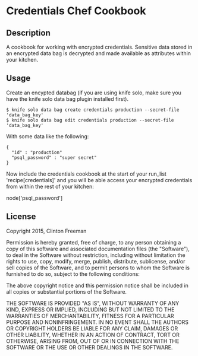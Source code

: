# Credentials Chef Cookbook

## Description

A cookbook for working with encrypted credentials. Sensitive data stored in an encrypted data bag is decrypted and made available as attributes within your kitchen.

## Usage

Create an encypted databag (if you are using knife solo, make sure you have the knife solo data bag plugin installed first).

    $ knife solo data bag create credentials production --secret-file 'data_bag_key'
    $ knife solo data bag edit credentials production --secret-file 'data_bag_key'

With some data like the following:

    {
      "id" : "production"
      "psql_password" : "super secret"
    }

Now include the credentials cookbook at the start of your run\_list 'recipe[credentials]' and you will be able access your encrypted credentials from within the rest of your kitchen:

node['psql_password']

## License

Copyright 2015, Clinton Freeman

Permission is hereby granted, free of charge, to any person obtaining a copy
of this software and associated documentation files (the "Software"), to deal
in the Software without restriction, including without limitation the rights
to use, copy, modify, merge, publish, distribute, sublicense, and/or sell
copies of the Software, and to permit persons to whom the Software is
furnished to do so, subject to the following conditions:

The above copyright notice and this permission notice shall be included in
all copies or substantial portions of the Software.

THE SOFTWARE IS PROVIDED "AS IS", WITHOUT WARRANTY OF ANY KIND, EXPRESS OR
IMPLIED, INCLUDING BUT NOT LIMITED TO THE WARRANTIES OF MERCHANTABILITY,
FITNESS FOR A PARTICULAR PURPOSE AND NONINFRINGEMENT. IN NO EVENT SHALL THE
AUTHORS OR COPYRIGHT HOLDERS BE LIABLE FOR ANY CLAIM, DAMAGES OR OTHER
LIABILITY, WHETHER IN AN ACTION OF CONTRACT, TORT OR OTHERWISE, ARISING FROM,
OUT OF OR IN CONNECTION WITH THE SOFTWARE OR THE USE OR OTHER DEALINGS IN
THE SOFTWARE.
